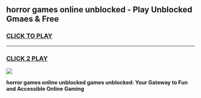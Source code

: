 
## horror games online unblocked - Play Unblocked Gmaes & Free
<h3>
<a href="https://premium.freeplayer.one?title=horror_games_online_unblocked&ref=19F">CLICK TO PLAY</a></h3>
<hr>

<h3>
<a href="https://premium.freeplayer.one?title=horror_games_online_unblocked&ref=19F">CLICK 2 PLAY</a>
  
</h3>

<a href="https://premium.freeplayer.one?title=horror_games_online_unblocked&ref=19F/"><img src="https://clearcache.store/games.png"></a>


**horror games online unblocked games unblocked: Your Gateway to Fun and Accessible Online Gaming**
